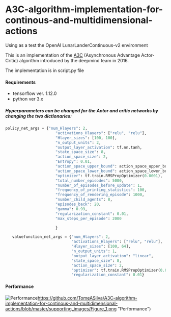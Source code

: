 # A3C-algorithm-implementation-for-continous-and-multidimensional-actions
Using as a test the OpenAI LunarLanderContinuous-v2 environment

This is an implementation of the [A3C](https://arxiv.org/abs/1602.01783) (Asynchronous Advantage Actor-Critic) algorithm introduced by the
deepmind team in 2016.

The implementation is in script.py file

#### Requirements
+ tensorflow ver. 1.12.0
+ python ver 3.x

##### Hyperparameters can be changed  for the Actor and critic networks by changing the two dictionaries:
 
 ```python
 policy_net_args = {"num_Hlayers": 2,
                       "activations_Hlayers": ["relu", "relu"],
                       "Hlayer_sizes": [100, 100],
                       "n_output_units": 2,
                       "output_layer_activation": tf.nn.tanh,
                       "state_space_size": 8,
                       "action_space_size": 2,
                       "Entropy": 0.01,
                       "action_space_upper_bound": action_space_upper_bound,
                       "action_space_lower_bound": action_space_lower_bound,
                       "optimizer": tf.train.RMSPropOptimizer(0.0001),
                       "total_number_episodes": 5000,
                       "number_of_episodes_before_update": 1,
                       "frequency_of_printing_statistics": 100,
                       "frequency_of_rendering_episode": 1000,
                       "number_child_agents": 8,
                       "episodes_back": 20,
                       "gamma": 0.99,
                       "regularization_constant": 0.01,
                       "max_steps_per_episode": 2000

                       }

    valuefunction_net_args = {"num_Hlayers": 2,
                              "activations_Hlayers": ["relu", "relu"],
                              "Hlayer_sizes": [100, 64],
                              "n_output_units": 1,
                              "output_layer_activation": "linear",
                              "state_space_size": 8,
                              "action_space_size": 2,
                              "optimizer": tf.train.RMSPropOptimizer(0.01),
                              "regularization_constant": 0.01}

````
  
  
#### Performance 

![Performance]()https://github.com/TomeASilva/A3C-algorithm-implementation-for-continous-and-multidimensional-actions/blob/master/supporting_images/Figure_1.png "Performance")

  

